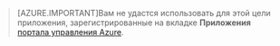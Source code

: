> [AZURE.IMPORTANT]Вам не удастся использовать для этой цели приложения, зарегистрированные на вкладке **Приложения** [портала управления Azure](https://manage.windowsazure.com/).

<!---HONumber=Oct15_HO3-->